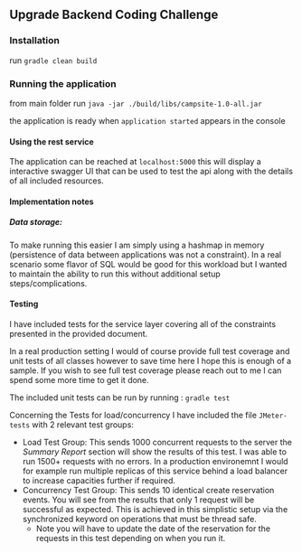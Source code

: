 ## Upgrade Backend Coding Challenge

### Installation

run `gradle clean build`

### Running the application

from main folder run `java -jar ./build/libs/campsite-1.0-all.jar`

the application is ready when `application started` appears in the console

#### Using the rest service

The application can be reached at `localhost:5000` this will display a interactive swagger UI that can be used to test the api along with the details of all included resources.

#### Implementation notes

##### Data storage:
To make running this easier I am simply using a hashmap in memory (persistence of data between applications was not a constraint). In a real scenario some flavor of SQL would be good for this workload but I wanted to maintain the ability to run this without additional setup steps/complications.

#### Testing

I have included tests for the service layer covering all of the constraints presented in the provided document.

In a real production setting I would of course provide full test coverage and unit tests of all classes however to save time here I hope this is enough of a sample. If you wish to see full test coverage please reach out to me I can spend some more time to get it done.

The included unit tests can be run by running : `gradle test`


Concerning the Tests for load/concurrency I have included the file `JMeter-tests` with 2 relevant test groups:

- Load Test Group: This sends 1000 concurrent requests to the server the *Summary Report* section will show the results of this test. I was able to run 1500+ requests with no errors. In a production environemnt I would for example run multiple replicas of this service behind a load balancer to increase capacities further if required.
- Concurrency Test Group: This sends 10 identical create reservation events. You will see from the results that only 1 request will be successful as expected. This is achieved in this simplistic setup via the synchronized keyword on operations that must be thread safe. 
   - Note you will have to update the date of the reservation for the requests in this test depending on when you run it.